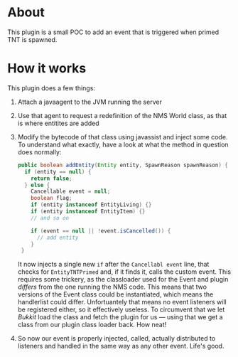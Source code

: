 # About

This plugin is a small POC to add an event that is triggered when primed TNT is spawned.

# How it works

This plugin does a few things:

1. Attach a javaagent to the JVM running the server
2. Use that agent to request a redefinition of the NMS World class, as that is where entitites are added
3. Modify the bytecode of that class using javassist and inject some code. To understand what exactly, have
   a look at what the method in question does normally:

   ```java
   public boolean addEntity(Entity entity, SpawnReason spawnReason) {
     if (entity == null) {
       return false;
     } else {
       Cancellable event = null;
       boolean flag;
       if (entity instanceof EntityLiving) {}
       if (entity instanceof EntityItem) {}
       // and so on

       if (event == null || !event.isCancelled()) {
         // add entity
       }
    }
   ```

   It now injects a single new `if` after the `Cancellabl event` line, that checks for `EntityTNTPrimed` and,
   if it finds it, calls the custom event. This requires some trickery, as the classloader used for the Event
   and plugin *differs* from the one running the NMS code. This means that two versions of the Event class could
   be instantiated, which means the handlerlist could differ. Unfortuantely that means no event listeners will
   be registered either, so it effectively useless. To circumvent that we let *Bukkit* load the class and fetch
   the plugin for us — using that we get a class from our plugin class loader back. How neat!

4. So now our event is properly injected, called, actually distributed to listeners and handled in the same
   way as any other event. Life's good.
